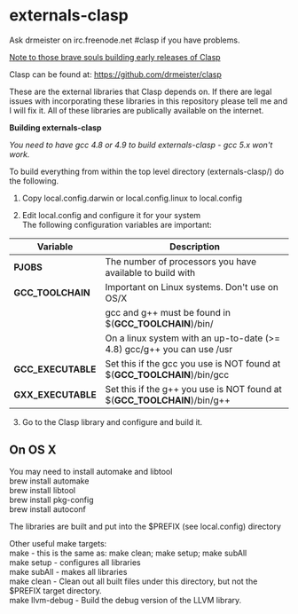 **externals-clasp**
===============

Ask drmeister  on irc.freenode.net  #clasp if you have problems.


<a href="http://drmeister.wordpress.com/2014/09/26/building-clasp-and-externals-clasp/">Note to those brave souls building early releases of Clasp</a>

Clasp can be found at:   https://github.com/drmeister/clasp

These are the external libraries that Clasp depends on. If there are legal issues with incorporating these libraries in this repository please tell me and I will fix it.  All of these libraries are publically available on the internet.

**Building externals-clasp**

_You need to have gcc 4.8 or 4.9 to build externals-clasp - gcc 5.x won't work._

To build everything from within the top level directory (externals-clasp/) do the following.

1) Copy local.config.darwin or local.config.linux to local.config

2) Edit local.config and configure it for your system<br>
  The following configuration variables are important:
  
| Variable  |   Description 
| ------------- | --------------|
|**PJOBS**                        |The number of processors you have available to build with|
|**GCC_TOOLCHAIN**                |Important on Linux systems.  Don't use on OS/X | 
|                                 |gcc and g++ must be found in $(**GCC_TOOLCHAIN**)/bin/ |
|                                 |On a linux system with an up-to-date (>= 4.8) gcc/g++ you can use /usr |
|**GCC_EXECUTABLE**               |Set this if the gcc you use is NOT found at $(**GCC_TOOLCHAIN**)/bin/gcc |
|**GXX_EXECUTABLE**               |Set this if the g++ you use is NOT found at $(**GCC_TOOLCHAIN**)/bin/g++ |
  
3) Go to the Clasp library and configure and build it.


## On OS X
You may need to install automake and libtool<br>
brew install automake<br>
brew install libtool<br>
brew install pkg-config<br>
brew install autoconf<br>



The libraries are built and put into the $PREFIX (see local.config) directory

Other useful make targets:<br>
make            - this is the same as:  make clean; make setup; make subAll<br>
make setup      - configures all libraries<br>
make subAll     - makes all libraries<br>
make clean      - Clean out all built files under this directory, but not the $PREFIX target directory.<br>
make llvm-debug - Build the debug version of the LLVM library.


